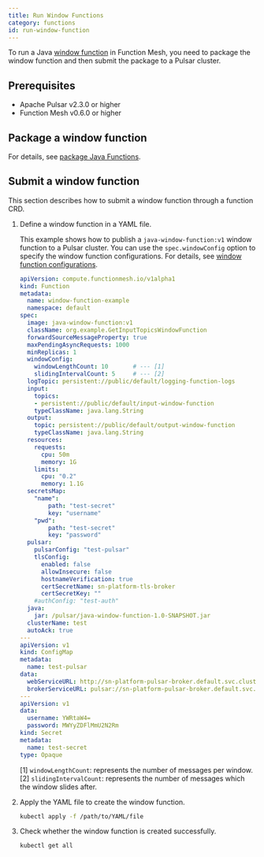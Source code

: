 ```yaml
---
title: Run Window Functions
category: functions
id: run-window-function
---
```


To run a Java [window function](/functions/function-overview.md#window-functions) in Function Mesh, you need to package the window function and then submit the package to a Pulsar cluster.

## Prerequisites

- Apache Pulsar v2.3.0 or higher
- Function Mesh v0.6.0 or higher

## Package a window function

For details, see [package Java Functions](/functions/run-function/run-java-function.md#package-java-functions).

## Submit a window function

This section describes how to submit a window function through a function CRD.

1. Define a window function in a YAML file.

    This example shows how to publish a `java-window-function:v1` window function to a Pulsar cluster. You can use the `spec.windowConfig` option to specify the window function configurations. For details, see [window function configurations](/reference/crd-config/function-crd.md#window-function-configurations).

    ```yaml
    apiVersion: compute.functionmesh.io/v1alpha1
    kind: Function
    metadata:
      name: window-function-example
      namespace: default
    spec:
      image: java-window-function:v1
      className: org.example.GetInputTopicsWindowFunction
      forwardSourceMessageProperty: true
      maxPendingAsyncRequests: 1000
      minReplicas: 1
      windowConfig:
        windowLengthCount: 10       # --- [1]
        slidingIntervalCount: 5     # --- [2]
      logTopic: persistent://public/default/logging-function-logs
      input:
        topics:
        - persistent://public/default/input-window-function
        typeClassName: java.lang.String
      output:
        topic: persistent://public/default/output-window-function
        typeClassName: java.lang.String
      resources:
        requests:
          cpu: 50m
          memory: 1G
        limits:
          cpu: "0.2"
          memory: 1.1G
      secretsMap:
        "name":
            path: "test-secret"
            key: "username"
        "pwd":
            path: "test-secret"
            key: "password"
      pulsar:
        pulsarConfig: "test-pulsar"
        tlsConfig:
          enabled: false
          allowInsecure: false
          hostnameVerification: true
          certSecretName: sn-platform-tls-broker
          certSecretKey: ""
        #authConfig: "test-auth"
      java:
        jar: /pulsar/java-window-function-1.0-SNAPSHOT.jar
      clusterName: test
      autoAck: true
    ---
    apiVersion: v1
    kind: ConfigMap
    metadata:
      name: test-pulsar
    data:
      webServiceURL: http://sn-platform-pulsar-broker.default.svc.cluster.local:8080
      brokerServiceURL: pulsar://sn-platform-pulsar-broker.default.svc.cluster.local:6650
    ---
    apiVersion: v1
    data:
      username: YWRtaW4=
      password: MWYyZDFlMmU2N2Rm
    kind: Secret
    metadata:
      name: test-secret
    type: Opaque
    ```

    [1] `windowLengthCount`: represents the number of messages per window.
    [2] `slidingIntervalCount`: represents the number of messages which the window slides after.

2. Apply the YAML file to create the window function.

    ```bash
    kubectl apply -f /path/to/YAML/file
    ```

3. Check whether the window function is created successfully.

    ```bash
    kubectl get all
    ```
